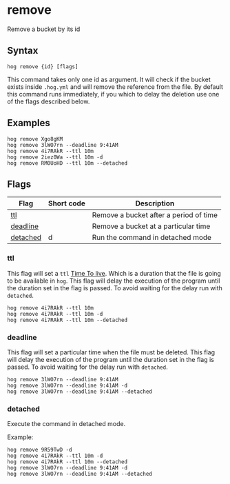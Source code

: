 remove
==========

Remove a bucket by its id

## Syntax
```
hog remove {id} [flags]
```

This command takes only one id as argument. It will check if the bucket exists inside `.hog.yml` and will remove the 
reference from the file. By default this command runs immediately, if you which to delay the deletion use one of the 
flags described below.

## Examples

```
hog remove Xgo8gKM
hog remove 3lWO7rn --deadline 9:41AM
hog remove 4i7RAkR --ttl 10m
hog remove 2iez0Wa --ttl 10m -d
hog remove RM0UoHD --ttl 10m --detached
```

## Flags
| Flag                   | Short code | Description                            | 
| -------                | ------     | -------                                | 
| [ttl](#ttl)            |            | Remove a bucket after a period of time |
| [deadline](#deadline)  |            | Remove a bucket at a particular time   |
| [detached](#detached)  | d          | Run the command in detached mode       |

### ttl

This flag will set a `ttl` [Time To live][time-to-live]. Which is a duration that the file is going to be available
in `hog`. This flag will delay the execution of the program until the duration set in the flag is passed. To avoid
waiting for the delay run with `detached`.


```
hog remove 4i7RAkR --ttl 10m
hog remove 4i7RAkR --ttl 10m -d
hog remove 4i7RAkR --ttl 10m --detached
```

### deadline

This flag will set a particular time when the file must be deleted. This flag will delay the execution of the program 
until the duration set in the flag is passed. To avoid waiting for the delay run with `detached`.


```
hog remove 3lWO7rn --deadline 9:41AM
hog remove 3lWO7rn --deadline 9:41AM -d 
hog remove 3lWO7rn --deadline 9:41AM --detached
```

### detached
Execute the command in detached mode.

Example:
```
hog remove 9R59TwD -d
hog remove 4i7RAkR --ttl 10m -d
hog remove 4i7RAkR --ttl 10m --detached
hog remove 3lWO7rn --deadline 9:41AM -d
hog remove 3lWO7rn --deadline 9:41AM --detached
```

[time-to-live]: https://www.cloudflare.com/learning/cdn/glossary/time-to-live-ttl/